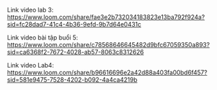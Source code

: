 Link video lab 3:
https://www.loom.com/share/fae3e2b732034183823e13ba792f924a?sid=fc28dad7-41c4-4b36-9efd-9b7d64e0431c

Link video bài tập buổi 5:
https://www.loom.com/share/c78568646645482d9bfc67059350a893?sid=ca6368f2-7672-4028-ab57-8063c8312626

Link video Lab4:
https://www.loom.com/share/b96616696e2a42d88a403fa00bd6f457?sid=581e9475-7528-4202-b092-4a4ca4219b


